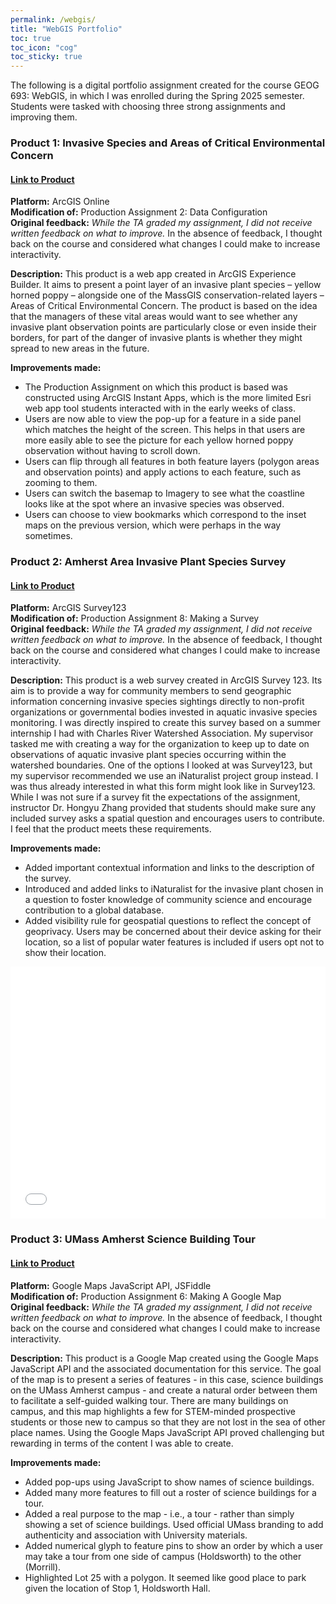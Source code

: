 ```yaml
---
permalink: /webgis/
title: "WebGIS Portfolio"
toc: true
toc_icon: "cog"
toc_sticky: true
---
```

<style>
h3 {
  margin-bottom: 0;
}
</style>

The following is a digital portfolio assignment created for the course GEOG 693: WebGIS, in which I was enrolled during the Spring 2025 semester. Students were tasked with choosing three strong assignments and improving them.

### Product 1: Invasive Species and Areas of Critical Environmental Concern
#### [Link to Product](https://experience.arcgis.com/experience/fdbb13b1c65d4b088b4496130dabb7ba)

<b>Platform:</b> ArcGIS Online  
<b>Modification of:</b> Production Assignment 2: Data Configuration   
<b>Original feedback:</b> *While the TA graded my assignment, I did not receive written feedback on what to improve.* In the absence of feedback, I thought back on the course and considered what changes I could make to increase interactivity.

<b>Description:</b> This product is a web app created in ArcGIS Experience Builder. It aims to present a point layer of an invasive plant species – yellow horned poppy – alongside one of the MassGIS conservation-related layers – Areas of Critical Environmental Concern. The product is based on the idea that the managers of these vital areas would want to see whether any invasive plant observation points are particularly close or even inside their borders, for part of the danger of invasive plants is whether they might spread to new areas in the future.

<b>Improvements made:</b>  
* The Production Assignment on which this product is based was constructed using ArcGIS Instant Apps, which is the more limited Esri web app tool students interacted with in the early weeks of class.
* Users are now able to view the pop-up for a feature in a side panel which matches the height of the screen. This helps in that users are more easily able to see the picture for each yellow horned poppy observation without having to scroll down.
* Users can flip through all features in both feature layers (polygon areas and observation points) and apply actions to each feature, such as zooming to them.
* Users can switch the basemap to Imagery to see what the coastline looks like at the spot where an invasive species was observed.
* Users can choose to view bookmarks which correspond to the inset maps on the previous version, which were perhaps in the way sometimes.


### Product 2: Amherst Area Invasive Plant Species Survey
#### [Link to Product](https://survey123.arcgis.com/share/98c527fcc73f4774918355814c75790b)

<b>Platform:</b> ArcGIS Survey123   
<b>Modification of:</b> Production Assignment 8: Making a Survey    
<b>Original feedback:</b> *While the TA graded my assignment, I did not receive written feedback on what to improve.* In the absence of feedback, I thought back on the course and considered what changes I could make to increase interactivity.

<b>Description:</b> This product is a web survey created in ArcGIS Survey 123. Its aim is to provide a way for community members to send geographic information concerning invasive species sightings directly to non-profit organizations or governmental bodies invested in aquatic invasive species monitoring. I was directly inspired to create this survey based on a summer internship I had with Charles River Watershed Association. My supervisor tasked me with creating a way for the organization to keep up to date on observations of aquatic invasive plant species occurring within the watershed boundaries. One of the options I looked at was Survey123, but my supervisor recommended we use an iNaturalist project group instead. I was thus already interested in what this form might look like in Survey123. While I was not sure if a survey fit the expectations of the assignment, instructor Dr. Hongyu Zhang provided that students should make sure any included survey asks a spatial question and encourages users to contribute. I feel that the product meets these requirements. 

<b>Improvements made:</b>  
* Added important contextual information and links to the description of the survey.
* Introduced and added links to iNaturalist for the invasive plant chosen in a question to foster knowledge of community science and encourage contribution to a global database.
* Added visibility rule for geospatial questions to reflect the concept of geoprivacy. Users may be concerned about their device asking for their location, so a list of popular water features is included if users opt not to show their location.

<style>.embed-container {position: relative; height: 0; padding-bottom:80%; max-width: 100%;} .embed-container iframe, .embed-container object, .embed-container iframe{position: absolute; top: 0; left: 0; width: 100%; height: 100%;} small{position: absolute; z-index: 40; bottom: 0; margin-bottom: -15px;}</style><div class="embed-container"><iframe name="survey123webform" width="500" height="400" frameborder="0" marginheight="0" marginwidth="0" title="Amherst Area Aquatic Invasive Plant Monitoring" src="//survey123.arcgis.com/share/98c527fcc73f4774918355814c75790b" allow="geolocation https://survey123.arcgis.com; camera https://survey123.arcgis.com"></iframe></div><script>var survey123webform = document.getElementsByName('survey123webform')[0];window.addEventListener("message",e=>{if(e.data){var t=JSON.parse(e.data);["survey123:webform:formLoaded","survey123:onFormLoaded"].includes(t.event)&&t.contentHeight&&(survey123webform.parentNode.style.height=t.contentHeight+"px")&&(survey123webform.parentNode.style["padding-bottom"]="unset")}});</script>

### Product 3: UMass Amherst Science Building Tour
#### [Link to Product](https://jsfiddle.net/aatallah/sk6q9rcx/150/)

<b>Platform:</b> Google Maps JavaScript API, JSFiddle  
<b>Modification of:</b> Production Assignment 6: Making A Google Map  
<b>Original feedback:</b> *While the TA graded my assignment, I did not receive written feedback on what to improve.* In the absence of feedback, I thought back on the course and considered what changes I could make to increase interactivity.

<b>Description:</b> This product is a Google Map created using the Google Maps JavaScript API and the associated documentation for this service. The goal of the map is to present a series of features - in this case, science buildings on the UMass Amherst campus - and create a natural order between them to facilitate a self-guided walking tour. There are many buildings on campus, and this map highlights a few for STEM-minded prospective students or those new to campus so that they are not lost in the sea of other place names. Using the Google Maps JavaScript API proved challenging but rewarding in terms of the content I was able to create.

<b>Improvements made:</b>  
* Added pop-ups using JavaScript to show names of science buildings.
* Added many more features to fill out a roster of science buildings for a tour.
* Added a real purpose to the map - i.e., a tour - rather than simply showing a set of science buildings. Used official UMass branding to add authenticity and association with University materials.
* Added numerical glyph to feature pins to show an order by which a user may take a tour from one side of campus (Holdsworth) to the other (Morrill).
* Highlighted Lot 25 with a polygon. It seemed like good place to park given the location of Stop 1, Holdsworth Hall.